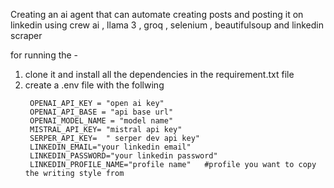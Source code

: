 Creating an ai agent that can automate creating posts and  posting it on linkedin using crew ai , llama 3 , groq , selenium , beautifulsoup and  linkedin scraper 


for running the -
1. clone it and install all the dependencies in the requirement.txt file
2. create a .env file with the follwing 
   ```
    OPENAI_API_KEY = "open ai key"
    OPENAI_API_BASE = "api base url"
    OPENAI_MODEL_NAME = "model name"
    MISTRAL_API_KEY= "mistral api key"
    SERPER_API_KEY=  " serper dev api key"
    LINKEDIN_EMAIL="your linkedin email"
    LINKEDIN_PASSWORD="your linkedin password"
    LINKEDIN_PROFILE_NAME="profile name"   #profile you want to copy the writing style from
   ```